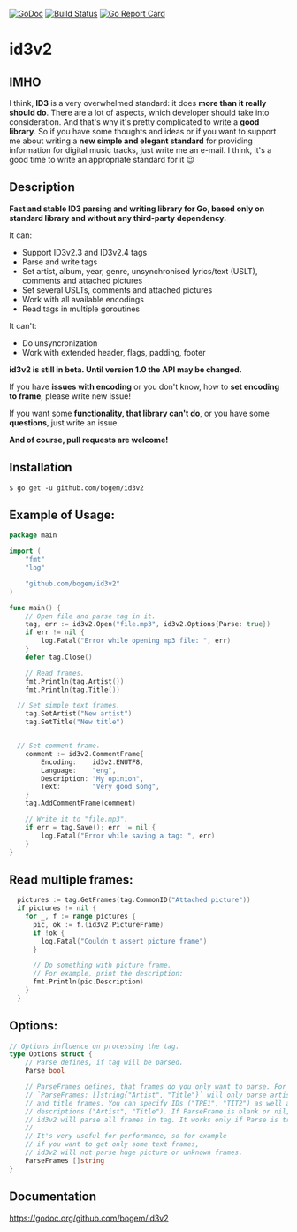 [![GoDoc](https://godoc.org/github.com/bogem/id3v2?status.svg)](https://godoc.org/github.com/bogem/id3v2)
[![Build Status](https://travis-ci.org/bogem/id3v2.svg?branch=master)](https://travis-ci.org/bogem/id3v2)
[![Go Report Card](https://goreportcard.com/badge/github.com/bogem/id3v2)](https://goreportcard.com/report/github.com/bogem/id3v2)

# id3v2

## IMHO
I think, **ID3** is a very overwhelmed standard: it does **more than it really should do**.
There are a lot of aspects, which developer should take into consideration.
And that's why it's pretty complicated to write a **good library**.
So if you have some thoughts and ideas or if you want to support me about writing a **new simple and elegant standard**
for providing information for digital music tracks, just write me an e-mail.
I think, it's a good time to write an appropriate standard for it 😉

## Description
**Fast and stable ID3 parsing and writing library for Go, based only on standard library and without any third-party dependency.**

It can:
* Support ID3v2.3 and ID3v2.4 tags
* Parse and write tags
* Set artist, album, year, genre, unsynchronised lyrics/text (USLT),
comments and attached pictures
* Set several USLTs, comments and attached pictures
* Work with all available encodings
* Read tags in multiple goroutines

It can't:
* Do unsyncronization
* Work with extended header, flags, padding, footer

**id3v2 is still in beta. Until version 1.0 the API may be changed.**

If you have **issues with encoding** or you don't know, how to **set
encoding to frame**, please write new issue!

If you want some **functionality, that library can't do**,
or you have some **questions**, just write an issue.

**And of course, pull requests are welcome!**

## Installation
  	$ go get -u github.com/bogem/id3v2

## Example of Usage:
```go
package main

import (
	"fmt"
	"log"

	"github.com/bogem/id3v2"
)

func main() {
	// Open file and parse tag in it.
	tag, err := id3v2.Open("file.mp3", id3v2.Options{Parse: true})
	if err != nil {
 		log.Fatal("Error while opening mp3 file: ", err)
 	}
	defer tag.Close()

	// Read frames.
	fmt.Println(tag.Artist())
	fmt.Println(tag.Title())

  // Set simple text frames.
	tag.SetArtist("New artist")
	tag.SetTitle("New title")


  // Set comment frame.
	comment := id3v2.CommentFrame{
		Encoding:    id3v2.ENUTF8,
		Language:    "eng",
		Description: "My opinion",
		Text:        "Very good song",
	}
	tag.AddCommentFrame(comment)

	// Write it to "file.mp3".
	if err = tag.Save(); err != nil {
		log.Fatal("Error while saving a tag: ", err)
	}
}
```

## Read multiple frames:
```go
  pictures := tag.GetFrames(tag.CommonID("Attached picture"))
  if pictures != nil {
    for _, f := range pictures {
      pic, ok := f.(id3v2.PictureFrame)
      if !ok {
        log.Fatal("Couldn't assert picture frame")
      }

      // Do something with picture frame.
      // For example, print the description:
      fmt.Println(pic.Description)
    }
  }
```

## Options:
```go
// Options influence on processing the tag.
type Options struct {
	// Parse defines, if tag will be parsed.
	Parse bool

	// ParseFrames defines, that frames do you only want to parse. For example,
	// `ParseFrames: []string{"Artist", "Title"}` will only parse artist
	// and title frames. You can specify IDs ("TPE1", "TIT2") as well as
	// descriptions ("Artist", "Title"). If ParseFrame is blank or nil,
	// id3v2 will parse all frames in tag. It works only if Parse is true.
	//
	// It's very useful for performance, so for example
	// if you want to get only some text frames,
	// id3v2 will not parse huge picture or unknown frames.
	ParseFrames []string
}
```

## Documentation

https://godoc.org/github.com/bogem/id3v2
